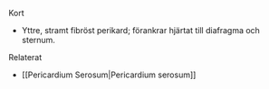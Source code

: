 Kort
- Yttre, stramt fibröst perikard; förankrar hjärtat till diafragma och sternum.

Relaterat
- [[Pericardium Serosum|Pericardium serosum]]

